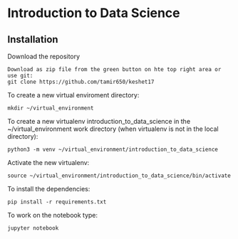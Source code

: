 # Introduction to Data Science

## Installation

Download the repository

    Download as zip file from the green button on hte top right area or use git:  
    git clone https://github.com/tamir650/keshet17

To create a new virtual enviroment directory:

    mkdir ~/virtual_environment

To create a new virtualenv introduction_to_data_science in the ~/virtual_environment work directory (when virtualenv is not in the local directory):

    python3 -m venv ~/virtual_environment/introduction_to_data_science

Activate the new virtualenv:

    source ~/virtual_environment/introduction_to_data_science/bin/activate

To install the dependencies:

    pip install -r requirements.txt

To work on the notebook type:

    jupyter notebook


